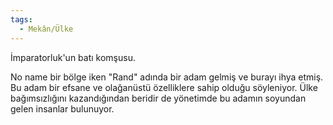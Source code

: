 ```yaml
---
tags:
  - Mekân/Ülke
---  
```

  
İmparatorluk'un batı komşusu.  
  
No name bir bölge iken "Rand" adında bir adam gelmiş ve burayı ihya etmiş. Bu adam bir efsane ve olağanüstü özelliklere sahip olduğu söyleniyor. Ülke bağımsızlığını kazandığından beridir de yönetimde bu adamın soyundan gelen insanlar bulunuyor.